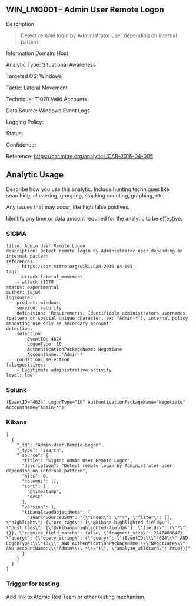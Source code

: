 ## WIN_LM0001 - Admin User Remote Logon

Description
> Detect remote login by Administrator user depending on internal pattern

Information Domain: Host

Analytic Type: Situational Awareness

Targeted OS: Windows

Tactic: Lateral Movement

Technique: T1078 Valid Accounts

Data Source: Windows Event Logs

Logging Policy:

Status: 

Confidence:

Reference: https://car.mitre.org/analytics/CAR-2016-04-005

## Analytic Usage

Describe how you use this analytic.  Include hunting techniques like searching, clustering, grouping, stacking counting, graphing, etc... 

Any issues that may occur, like high false postives.

Identify any time or data amount required for the analytic to be effective.


### SIGMA
```
title: Admin User Remote Logon
description: Detect remote login by Administrator user depending on internal pattern
references:
    - https://car.mitre.org/wiki/CAR-2016-04-005
tags:
    - attack.lateral_movement
    - attack.t1078
status: experimental
author: juju4
logsource:
    product: windows
    service: security
    definition: 'Requirements: Identifiable administrators usernames (pattern or special unique character. ex: "Admin-*"), internal policy mandating use only as secondary account'
detection:
    selection:
        EventID: 4624
        LogonType: 10
        AuthenticationPackageName: Negotiate
        AccountName: 'Admin-*'
    condition: selection
falsepositives: 
    - Legitimate administrative activity
level: low
```

### Splunk
```
(EventID="4624" LogonType="10" AuthenticationPackageName="Negotiate" AccountName="Admin-*")
```

### Kibana
```
[
  {
    "_id": "Admin-User-Remote-Logon",
    "_type": "search",
    "_source": {
      "title": "Sigma: Admin User Remote Logon",
      "description": "Detect remote login by Administrator user depending on internal pattern",
      "hits": 0,
      "columns": [],
      "sort": [
        "@timestamp",
        "desc"
      ],
      "version": 1,
      "kibanaSavedObjectMeta": {
        "searchSourceJSON": "{\"index\": \"*\", \"filter\": [], \"highlight\": {\"pre_tags\": [\"@kibana-highlighted-field@\"], \"post_tags\": [\"@/kibana-highlighted-field@\"], \"fields\": {\"*\": {}}, \"require_field_match\": false, \"fragment_size\": 2147483647}, \"query\": {\"query_string\": {\"query\": \"(EventID:\\\"4624\\\" AND LogonType:\\\"10\\\" AND AuthenticationPackageName:\\\"Negotiate\\\" AND AccountName:\\\"Admin\\\\-*\\\")\", \"analyze_wildcard\": true}}}"
      }
    }
  }
]
```

### Trigger for testing

Add link to Atomic Red Team or other testing mechanism.

 
